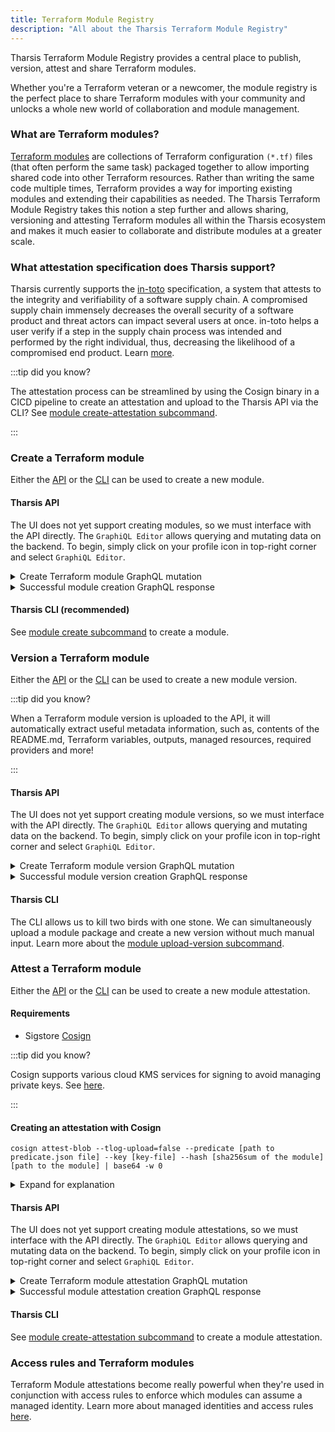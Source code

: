 ```yaml
---
title: Terraform Module Registry
description: "All about the Tharsis Terraform Module Registry"
---
```


Tharsis Terraform Module Registry provides a central place to publish, version, attest and share Terraform modules.

Whether you're a Terraform veteran or a newcomer, the module registry is the perfect place to share Terraform modules with your community and unlocks a whole new world of collaboration and module management.

### What are Terraform modules?

[Terraform modules](https://developer.hashicorp.com/terraform/language/modules) are collections of Terraform configuration `(*.tf)` files (that often perform the same task) packaged together to allow importing shared code into other Terraform resources. Rather than writing the same code multiple times, Terraform provides a way for importing existing modules and extending their capabilities as needed. The Tharsis Terraform Module Registry takes this notion a step further and allows sharing, versioning and attesting Terraform modules all within the Tharsis ecosystem and makes it much easier to collaborate and distribute modules at a greater scale.

### What attestation specification does Tharsis support?

Tharsis currently supports the [in-toto](https://in-toto.io/) specification, a system that attests to the integrity and verifiability of a software supply chain. A compromised supply chain immensely decreases the overall security of a software product and threat actors can impact several users at once. in-toto helps a user verify if a step in the supply chain process was intended and performed by the right individual, thus, decreasing the likelihood of a compromised end product. Learn [more](https://github.com/in-toto/docs/blob/d416c1f334ac6b581f75c0fa65125fb434d7a610/in-toto-spec.md).

:::tip did you know?

The attestation process can be streamlined by using the Cosign binary in a CICD pipeline to create an attestation and upload to the Tharsis API via the CLI? See [module create-attestation subcommand](/docs/cli/tharsis/commands.md#module-create-attestation-subcommand).

:::

### Create a Terraform module

Either the [API](/docs/setup/api/install.md) or the [CLI](/docs/cli/tharsis/intro.md) can be used to create a new module.

#### Tharsis API

The UI does not yet support creating modules, so we must interface with the API directly. The `GraphiQL Editor` allows querying and mutating data on the backend. To begin, simply click on your profile icon in top-right corner and select `GraphiQL Editor`.

<details>
<summary>Create Terraform module GraphQL mutation</summary>

```graphql showLineNumbers
mutation {
  createTerraformModule(
    input: {
      groupPath: "top-level"
      name: "module-name"
      system: "aws"
      private: true
    }
  ) {
    module {
      id
      name
      system
      resourcePath
    }
    problems {
      message
      field
    }
  }
}
```

:::tip

Run with **&#9655;** (play) button in GraphiQL Editor.

:::

:::caution

Terraform module names may only contain **digits**, **lowercase** letters with a **hyphen** or an **underscore** in non-leading or trailing positions.

:::

:::caution api is not yet stable!

Mutations are subject to change with improvements to the Tharsis API.

:::

</details>

<details>
<summary>Successful module creation GraphQL response</summary>

```graphql showLineNumbers
{
  "data": {
    "createTerraformModule": {
      "module": {
        "id": "VE1PXzYwM2UxNGMyLTVmZjAtNDFkZi1iYTlhLTRjMzM3ZTJhMWE2MQ",
        "name": "module-name",
        "system": "aws",
        "resourcePath": "top-level/module-name/aws"
      },
      "problems": []
    }
  },
  "extensions": {
    "cost": {
      "throttled": false,
      "requestedQueryCost": 10,
      "maxQueryCost": 4000,
      "remaining": 3990
    }
  }
}
```

:::caution api is not yet stable!

Responses are subject to change with improvements to the Tharsis API.

:::

</details>

#### Tharsis CLI (recommended)

See [module create subcommand](/docs/cli/tharsis/commands.md#module-create-subcommand) to create a module.

### Version a Terraform module

Either the [API](/docs/setup/api/install.md) or the [CLI](/docs/cli/tharsis/intro.md) can be used to create a new module version.

:::tip did you know?

When a Terraform module version is uploaded to the API, it will automatically extract useful metadata information, such as, contents of the README.md, Terraform variables, outputs, managed resources, required providers and more!

:::

#### Tharsis API

The UI does not yet support creating module versions, so we must interface with the API directly. The `GraphiQL Editor` allows querying and mutating data on the backend. To begin, simply click on your profile icon in top-right corner and select `GraphiQL Editor`.

<details>
<summary>Create Terraform module version GraphQL mutation</summary>

```graphql showLineNumbers
mutation {
  createTerraformModuleVersion(
    input: {
      modulePath: "top-level/module-name/aws"
      version: "v0.1.0"
      shaSum: "47de3df1623f03038b484445b9e0efb139634dd48c5c13dcf4e06eeadf39a4d1"
    }
  ) {
    moduleVersion {
      id
      version
      status
      error
    }
    problems {
      message
      field
    }
  }
}
```

:::tip

Run with **&#9655;** (play) button in GraphiQL Editor.

:::

:::info

Version string must be [semver](https://github.com/Masterminds/semver) compliant.

Checksum must be the Terraform Module's SHA256 hash.

:::

:::caution api is not yet stable!

Mutations are subject to change with improvements to the Tharsis API.

:::

</details>

<details>
<summary>Successful module version creation GraphQL response</summary>

```graphql showLineNumbers
{
  "data": {
    "createTerraformModuleVersion": {
      "moduleVersion": {
        "id": "VE1WX2IxZDBiN2Q2LTRlYjQtNDU0My04OTFhLWJjNjJjZWY1NjM5MQ",
        "version": "0.1.0",
        "status": "pending",
        "error": ""
      },
      "problems": []
    }
  },
  "extensions": {
    "cost": {
      "throttled": false,
      "requestedQueryCost": 10,
      "maxQueryCost": 4000,
      "remaining": 3990
    }
  }
}
```

:::caution api is not yet stable!

Responses are subject to change with improvements to the Tharsis API.

:::

</details>

#### Tharsis CLI

The CLI allows us to kill two birds with one stone. We can simultaneously upload a module package and create a new version without much manual input. Learn more about the [module upload-version subcommand](/docs/cli/tharsis/commands.md#module-upload-version-subcommand).

### Attest a Terraform module

Either the [API](/docs/setup/api/install.md) or the [CLI](/docs/cli/tharsis/intro.md) can be used to create a new module attestation.

#### Requirements

- Sigstore [Cosign](https://docs.sigstore.dev/cosign/overview/)

:::tip did you know?

Cosign supports various cloud KMS services for signing to avoid managing private keys. See [here](https://docs.sigstore.dev/cosign/kms_support/).

:::

#### Creating an attestation with Cosign

```shell title="Using Cosign to attest a Terraform module"
cosign attest-blob --tlog-upload=false --predicate [path to predicate.json file] --key [key-file] --hash [sha256sum of the module]  [path to the module] | base64 -w 0
```

<details>
<summary>Expand for explanation</summary>

Above command will attest a Terraform module specified by the parameters and output a Base64-encoded string that can be passed in for attestation data to either the API or the CLI.

:::note

Depending on the version of the Cosign binary, the above command may be slightly different. Some binaries may output Base64 encoded format automatically, whereas others only output JSON. Adjust the options accordingly.

:::

</details>

#### Tharsis API

The UI does not yet support creating module attestations, so we must interface with the API directly. The `GraphiQL Editor` allows querying and mutating data on the backend. To begin, simply click on your profile icon in top-right corner and select `GraphiQL Editor`.

<details>
<summary>Create Terraform module attestation GraphQL mutation</summary>

```graphql showLineNumbers
mutation {
  createTerraformModuleAttestation(
    input: {
      modulePath: "top-level/module-name/aws"
      description: "This is an attestation for module-name"
      attestationData: "..."
    }
  ) {
    moduleAttestation {
      id
      schemaType
      predicateType
      digests
      data
    }
    problems {
      message
      field
    }
  }
}
```

:::tip

Run with **&#9655;** (play) button in GraphiQL Editor.

:::

:::info

Attestation data must only be a Base64-encoded string.

:::

:::caution api is not yet stable!

Mutations are subject to change with improvements to the Tharsis API.

:::

</details>

<details>
<summary>Successful module attestation creation GraphQL response</summary>

```graphql showLineNumbers
{
  "data": {
    "createTerraformModuleAttestation": {
      "moduleAttestation": {
        "id": "VE1BXzIwMDZkZmRiLTBmNjUtNGFhMS04OTM1LWJkZDAxOTAwZjUxZQ",
        "schemaType": "https://in-toto.io/Statement/v0.1",
        "predicateType": "cosign.sigstore.dev/attestation/v1",
        "digests": [
          "47de3df1623f03038b484445b9e0efb139634dd48c5c13dcf4e06eeadf39a4d1"
        ]
      },
      "problems": []
    }
  },
  "extensions": {
    "cost": {
      "throttled": false,
      "requestedQueryCost": 10,
      "maxQueryCost": 4000,
      "remaining": 3990
    }
  }
}
```

:::note

The API has automatically extracted some metadata from the attestation data. In particular, the schemaType, predicateType and the digest of the module the attestation belongs to.

:::

:::caution api is not yet stable!

Responses are subject to change with improvements to the Tharsis API.

:::

</details>

#### Tharsis CLI

See [module create-attestation subcommand](/docs/cli/tharsis/commands.md#module-create-attestation-subcommand) to create a module attestation.

### Access rules and Terraform modules

Terraform Module attestations become really powerful when they're used in conjunction with access rules to enforce which modules can assume a managed identity. Learn more about managed identities and access rules [here](managed_identities.md#access-rules).
